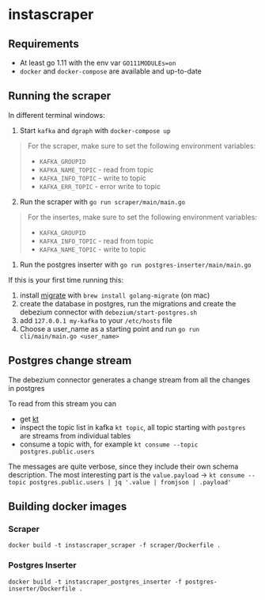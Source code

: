 # instascraper

## Requirements

- At least go 1.11 with the env var `GO111MODULEs=on`
- `docker` and `docker-compose` are available and up-to-date

## Running the scraper

In different terminal windows:

1. Start `kafka` and `dgraph` with `docker-compose up`

> For the scraper, make sure to set the following environment variables:
> - `KAFKA_GROUPID`
> - `KAFKA_NAME_TOPIC` - read from topic
> - `KAFKA_INFO_TOPIC` - write to topic
> - `KAFKA_ERR_TOPIC` - error write to topic

2. Run the scraper with `go run scraper/main/main.go`

> For the insertes, make sure to set the following environment variables:
> - `KAFKA_GROUPID`
> - `KAFKA_INFO_TOPIC` - read from topic
> - `KAFKA_NAME_TOPIC` - write to topic

1. Run the postgres inserter with `go run postgres-inserter/main/main.go`

If this is your first time running this:

1. install [migrate](https://github.com/golang-migrate/migrate) with `brew install golang-migrate` (on mac)
2. create the database in postgres, run the migrations and create the debezium connector with `debezium/start-postgres.sh`
3. add `127.0.0.1 my-kafka` to your `/etc/hosts` file
4. Choose a user_name as a starting point and run `go run cli/main/main.go <user_name>`

## Postgres change stream

The debezium connector generates a change stream from all the changes in postgres

To read from this stream you can

- get [kt](https://github.com/fgeller/kt)
- inspect the topic list in kafka `kt topic`, all topic starting with `postgres` are streams from individual tables
- consume a topic with, for example `kt consume --topic postgres.public.users`

The messages are quite verbose, since they include their own schema description. The most interesting part is the `value.payload` -> `kt consume --topic postgres.public.users | jq '.value | fromjson | .payload'`

## Building docker images

### Scraper

`docker build -t instascraper_scraper -f scraper/Dockerfile .`

### Postgres Inserter

`docker build -t instascraper_postgres_inserter -f postgres-inserter/Dockerfile .`
